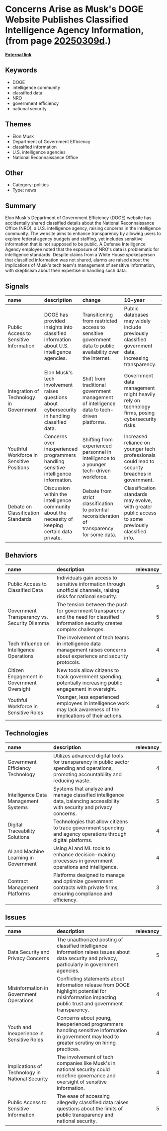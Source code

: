 # __Concerns Arise as Musk's DOGE Website Publishes Classified Intelligence Agency Information__, (from page [20250309d](https://kghosh.substack.com/p/20250309d).)

__[External link](https://www.huffpost.com/entry/elon-musk-doge-posts-classified-data_n_67ae646de4b0513a8d767112)__



## Keywords

* DOGE
* intelligence community
* classified data
* NRO
* government efficiency
* national security

## Themes

* Elon Musk
* Department of Government Efficiency
* classified information
* U.S. intelligence agencies
* National Reconnaissance Office

## Other

* Category: politics
* Type: news

## Summary

Elon Musk's Department of Government Efficiency (DOGE) website has accidentally shared classified details about the National Reconnaissance Office (NRO), a U.S. intelligence agency, raising concerns in the intelligence community. The website aims to enhance transparency by allowing users to explore federal agency budgets and staffing, yet includes sensitive information that is not supposed to be public. A Defense Intelligence Agency employee noted that the exposure of NRO's data is problematic for intelligence standards. Despite claims from a White House spokesperson that classified information was not shared, alarms are raised about the implications of Musk's tech team's management of sensitive information, with skepticism about their expertise in handling such data.

## Signals

| name                                      | description                                                                                       | change                                                                                                      | 10-year                                                                                             | driving-force                                                                              |   relevancy |
|:------------------------------------------|:--------------------------------------------------------------------------------------------------|:------------------------------------------------------------------------------------------------------------|:----------------------------------------------------------------------------------------------------|:-------------------------------------------------------------------------------------------|------------:|
| Public Access to Sensitive Information    | DOGE has provided insights into classified information about U.S. intelligence agencies.          | Transitioning from restricted access to sensitive government data to public availability over the internet. | Public databases may widely include previously classified government data, increasing transparency. | Push for greater government transparency and efficiency in public spending accountability. |           4 |
| Integration of Technology in Government   | Elon Musk's tech involvement raises questions about cybersecurity in handling classified data.    | Shift from traditional government management of intelligence data to tech-driven platforms.                 | Government data management might heavily rely on technology firms, posing cybersecurity risks.      | Rapid advancement of technology and its integration into governmental processes.           |           5 |
| Youthful Workforce in Sensitive Positions | Concerns over inexperienced programmers handling sensitive intelligence information.              | Shifting from experienced personnel in intelligence to a younger tech-driven workforce.                     | Increased reliance on younger tech professionals could lead to security breaches in government.     | Demand for tech skills in government sectors and the rise of digital transformation.       |           4 |
| Debate on Classification Standards        | Discussion within the intelligence community about the necessity of keeping certain data private. | Debate from strict classification to potential reconsideration of transparency for some data.               | Classification standards may evolve, with greater public access to some previously classified info. | A societal push towards transparency and accountability in government.                     |           3 |

## Behaviors

| name                                         | description                                                                                                                           |   relevancy |
|:---------------------------------------------|:--------------------------------------------------------------------------------------------------------------------------------------|------------:|
| Public Access to Classified Data             | Individuals gain access to sensitive information through unofficial channels, raising risks for national security.                    |           5 |
| Government Transparency vs. Security Dilemma | The tension between the push for government transparency and the need for classified information security creates complex challenges. |           5 |
| Tech Influence on Intelligence Operations    | The involvement of tech teams in intelligence data management raises concerns about experience and security protocols.                |           4 |
| Citizen Engagement in Government Oversight   | New tools allow citizens to track government spending, potentially increasing public engagement in oversight.                         |           4 |
| Youthful Workforce in Sensitive Roles        | Younger, less experienced employees in intelligence work may lack awareness of the implications of their actions.                     |           4 |

## Technologies

| name                                  | description                                                                                                                             |   relevancy |
|:--------------------------------------|:----------------------------------------------------------------------------------------------------------------------------------------|------------:|
| Government Efficiency Technology      | Utilizes advanced digital tools for transparency in public sector spending and operations, promoting accountability and reducing waste. |           4 |
| Intelligence Data Management Systems  | Systems that analyze and manage classified intelligence data, balancing accessibility with security and privacy concerns.               |           5 |
| Digital Traceability Solutions        | Technologies that allow citizens to trace government spending and agency operations through digital platforms.                          |           4 |
| AI and Machine Learning in Government | Using AI and ML tools to enhance decision-making processes in government operations and intelligence.                                   |           4 |
| Contract Management Platforms         | Platforms designed to manage and optimize government contracts with private firms, ensuring compliance and efficiency.                  |           3 |

## Issues

| name                                            | description                                                                                                                                           |   relevancy |
|:------------------------------------------------|:------------------------------------------------------------------------------------------------------------------------------------------------------|------------:|
| Data Security and Privacy Concerns              | The unauthorized posting of classified intelligence information raises issues about data security and privacy, particularly in government agencies.   |           5 |
| Misinformation in Government Operations         | Conflicting statements about information release from DOGE highlight potential for misinformation impacting public trust and government transparency. |           4 |
| Youth and Inexperience in Sensitive Roles       | Concerns about young, inexperienced programmers handling sensitive information in government may lead to greater scrutiny on hiring practices.        |           4 |
| Implications of Technology in National Security | The involvement of tech companies like Musk's in national security could redefine governance and oversight of sensitive information.                  |           4 |
| Public Access to Sensitive Information          | The ease of accessing allegedly classified data raises questions about the limits of public transparency and national security.                       |           5 |